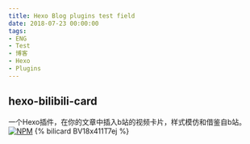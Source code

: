 ```yaml
---
title: Hexo Blog plugins test field
date: 2018-07-23 00:00:00
tags: 
- ENG
- Test
- 博客
- Hexo
- Plugins
---
```

## hexo-bilibili-card
一个Hexo插件，在你的文章中插入b站的视频卡片，样式模仿和借鉴自b站。
[![NPM](https://nodei.co/npm/hexo-bilibili-card.png)](https://nodei.co/npm/hexo-bilibili-card/)
{% bilicard BV18x411T7ej %}